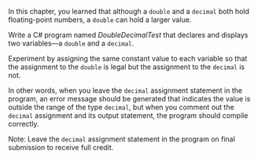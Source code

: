 In this chapter, you learned that although a `double` and a `decimal` both hold
floating-point numbers, a `double` can hold a larger value. 

Write a C# program named *DoubleDecimalTest* that declares and displays two variables—a `double` and a `decimal`.

Experiment by assigning the same constant value to each variable so that the
assignment to the `double` is legal but the assignment to the `decimal` is not.

In other words, when you leave the `decimal` assignment statement in the program, an error message should be generated that indicates the value is outside the range of the type `decimal`, but when you comment out the `decimal` assignment and its output statement, the program should compile correctly.

Note: Leave the `decimal` assignment statement in the program on final submission to receive full credit.

